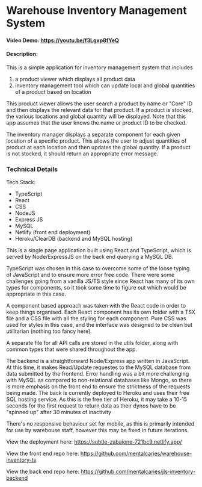 # Warehouse Inventory Management System

#### Video Demo:  https://youtu.be/f3Lgxp8fYeQ
#### Description:

This is a simple application for inventory management system that includes
1. a product viewer which displays all product data
2. inventory management tool which can update  local and global quantities of a product based on location

This product viewer allows the user search a product by name or "Core" ID and then displays the relevant data for that product. If a product is stocked, the various locations and global quantity will be displayed.
Note that this app assumes that the user knows the name or product ID to be checked.

The inventory manager displays a separate component for each given location of a specific product. This allows the user to adjust quantities of product at each location and then updates the global quantity. If a product is not stocked, it should return an appropriate error message.

### Technical Details

Tech Stack:
- TypeScript
- React
- CSS
- NodeJS
- Express JS
- MySQL
- Netlify (front end deployment)
- Heroku/ClearDB (backend and MySQL hosting)

This is a single page application built using React and TypeScript, which is served by Node/ExpressJS on the back end querying a MySQL DB.

TypeScript was chosen in this case to overcome some of the loose typing of JavaScript and to ensure more error free code. There were some challenges going from a vanilla JS/TS style since React has many of its own types for components, so it took some time to figure out which would be appropriate in this case.

A component based approach was taken with the React code in order to keep things organised. Each React component has its own folder with a TSX file and a CSS file with all the styling for each component. Pure CSS was used for styles in this case, and the interface was designed to be clean but utilitarian (nothing too fancy here).

A separate file for all API calls are stored in the utils folder, along with common types that were shared throughout the app.

The backend is a straightforward Node/Express app written in JavaScript. At this time, it makes Read/Update requestes to the MySQL database from data submitted by the frontend. Error handling was a bit more challenging with MySQL as compared to non-relational databases like Mongo, so there is more emphasis on the front end to ensure the strictness of the requests being made. The back is currently deployed to Heroku and uses their free SQL hosting service. As this is the free tier of Heroku, it may take a 10-15 seconds for the first request to return data as their dynos have to be "spinned up" after 30 minutes of inactivity

There's no responsive behaviour set for mobile, as this is primarily intended for use by warehouse staff, however this may be fixed in future iterations.

View the deployment here: https://subtle-zabaione-721bc9.netlify.app/

View the front end repo here: https://github.com/mentalcaries/warehouse-inventory-ts

View the back end repo here: https://github.com/mentalcaries/jls-inventory-backend
